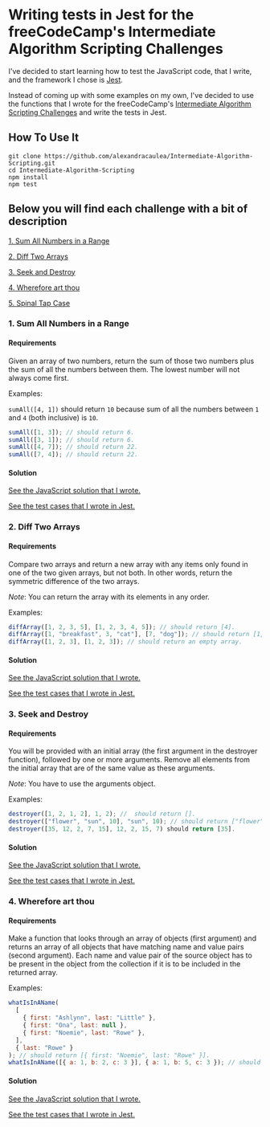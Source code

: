 # Writing tests in Jest for the freeCodeCamp's Intermediate Algorithm Scripting Challenges

I've decided to start learning how to test the JavaScript code, that I write, and the framework I chose is [Jest](https://jestjs.io/en/).

Instead of coming up with some examples on my own, I've decided to use the functions that I wrote for the freeCodeCamp's [Intermediate Algorithm Scripting Challenges](https://www.freecodecamp.org/learn/javascript-algorithms-and-data-structures/intermediate-algorithm-scripting/) and write the tests in Jest.

## How To Use It

```
git clone https://github.com/alexandracaulea/Intermediate-Algorithm-Scripting.git
cd Intermediate-Algorithm-Scripting
npm install
npm test
```

## Below you will find each challenge with a bit of description

[1. Sum All Numbers in a Range](#1-sum-all-numbers-in-a-range)

[2. Diff Two Arrays](#2-diff-two-arrays)

[3. Seek and Destroy](#3-seek-and-destroy)

[4. Wherefore art thou](#4-wherefore-art-thou)

[5. Spinal Tap Case](#5-spinal-tap-case)

### 1. Sum All Numbers in a Range

#### Requirements

Given an array of two numbers, return the sum of those two numbers plus the sum of all the numbers between them. The lowest number will not always come first.

Examples:

`sumAll([4, 1])` should return `10` because sum of all the numbers between `1` and `4` (both inclusive) is `10`.

```js
sumAll([1, 3]); // should return 6.
sumAll([3, 1]); // should return 6.
sumAll([4, 7]); // should return 22.
sumAll([7, 4]); // should return 22.
```

#### Solution

[See the JavaScript solution that I wrote.](https://github.com/alexandracaulea/Intermediate-Algorithm-Scripting/blob/master/01.%20Sum%20All%20Numbers%20in%20a%20Range/index.js)

[See the test cases that I wrote in Jest.](https://github.com/alexandracaulea/Intermediate-Algorithm-Scripting/blob/master/01.%20Sum%20All%20Numbers%20in%20a%20Range/test.js)

### 2. Diff Two Arrays

#### Requirements

Compare two arrays and return a new array with any items only found in one of the two given arrays, but not both. In other words, return the symmetric difference of the two arrays.

_Note_: You can return the array with its elements in any order.

Examples:

```js
diffArray([1, 2, 3, 5], [1, 2, 3, 4, 5]); // should return [4].
diffArray([1, "breakfast", 3, "cat"], [7, "dog"]); // should return [1, "breakfast", 3, "cat", 7, "dog"].
diffArray([1, 2, 3], [1, 2, 3]); // should return an empty array.
```

#### Solution

[See the JavaScript solution that I wrote.](https://github.com/alexandracaulea/Intermediate-Algorithm-Scripting/blob/master/02.%20Diff%20Two%20Arrays/index.js)

[See the test cases that I wrote in Jest.](https://github.com/alexandracaulea/Intermediate-Algorithm-Scripting/blob/master/02.%20Diff%20Two%20Arrays/test.js)

### 3. Seek and Destroy

#### Requirements

You will be provided with an initial array (the first argument in the destroyer function), followed by one or more arguments. Remove all elements from the initial array that are of the same value as these arguments.

_Note_: You have to use the arguments object.

Examples:

```js
destroyer([1, 2, 1, 2], 1, 2); //  should return [].
destroyer(["flower", "sun", 10], "sun", 10); // should return ["flower"].
destroyer([35, 12, 2, 7, 15], 12, 2, 15, 7) should return [35].
```

#### Solution

[See the JavaScript solution that I wrote.](https://github.com/alexandracaulea/Intermediate-Algorithm-Scripting/blob/master/03.%20Seek%20and%20Destroy/index.js)

[See the test cases that I wrote in Jest.](https://github.com/alexandracaulea/Intermediate-Algorithm-Scripting/blob/master/03.%20Seek%20and%20Destroy/test.js)

### 4. Wherefore art thou

#### Requirements

Make a function that looks through an array of objects (first argument) and returns an array of all objects that have matching name and value pairs (second argument). Each name and value pair of the source object has to be present in the object from the collection if it is to be included in the returned array.

Examples:

```js
whatIsInAName(
  [
    { first: "Ashlynn", last: "Little" },
    { first: "Ona", last: null },
    { first: "Noemie", last: "Rowe" },
  ],
  { last: "Rowe" }
); // should return [{ first: "Noemie", last: "Rowe" }].
whatIsInAName([{ a: 1, b: 2, c: 3 }], { a: 1, b: 5, c: 3 }); // should return [].
```

#### Solution

[See the JavaScript solution that I wrote.](https://github.com/alexandracaulea/Intermediate-Algorithm-Scripting/blob/master/04.%20Wherefore%20art%20thou/index.js)

[See the test cases that I wrote in Jest.](https://github.com/alexandracaulea/Intermediate-Algorithm-Scripting/blob/master/04.%20Wherefore%20art%20thou/test.js)
